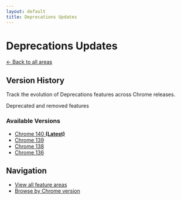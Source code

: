 ```yaml
---
layout: default
title: Deprecations Updates
---
```


# Deprecations Updates

[← Back to all areas](../)

## Version History

Track the evolution of Deprecations features across Chrome releases.

Deprecated and removed features



### Available Versions

- [Chrome 140 **(Latest)**](./chrome-140.html)
- [Chrome 139](./chrome-139.html)
- [Chrome 138](./chrome-138.html)
- [Chrome 136](./chrome-136.html)

## Navigation

- [View all feature areas](../)
- [Browse by Chrome version](../../versions/)
